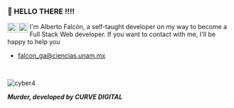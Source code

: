 ### :small_blue_diamond: HELLO THERE !!!!
<a href="https://twitter.com/AlbertoFalc_n">
  <img align="left" alt="Abhishek Naidu | Twitter" width="22px" src="https://raw.githubusercontent.com/peterthehan/peterthehan/master/assets/twitter.svg" />
</a>

<a href="https://open.spotify.com/user/betoteto1015">
  <img align="left" alt="Abhishek's Spotify" width="22px" src="https://raw.githubusercontent.com/peterthehan/peterthehan/master/assets/spotify.svg" />
</a>

<!-- [![Hits](https://hits.seeyoufarm.com/api/count/incr/badge.svg?url=https%3A%2F%2Fgithub.com%2FAlbertoFalcon&count_bg=%23060592&title_bg=%23555555&icon=github.svg&icon_color=%23E7E7E7&title=visitors&edge_flat=false)](https://hits.seeyoufarm.com) -->

I'm Alberto Falcón, a self-taught developer on my way to become a Full Stack Web developer.
If you want to contact with me, I'll be happy to help you
- falcon_ga@ciencias.unam.mx

<!-- <img align="center" alt="GIF" src="https://github.com/AlbertoFalcon/AlbertoFalcon/blob/main/cat_coding.gif?raw=true" width="400" height="410" /> -->
<!--
<h3>Tools and things I like to develop with:</h3>
<p>
    <img alt="git" src="https://img.shields.io/badge/-Git-F05032?style=flat-square&logo=git&logoColor=white" />
    <img alt="html5" src="https://img.shields.io/badge/-HTML5-E34F26?style=flat-square&logo=html5&logoColor=white" />
    <img alt="Nodejs" src="https://img.shields.io/badge/-Nodejs-43853d?style=flat-square&logo=Node.js&logoColor=white" />
    <img alt="npm" src="https://img.shields.io/badge/-NPM-CB3837?style=flat-square&logo=npm&logoColor=white" />
    <img alt="React" src="https://img.shields.io/badge/-React-45b8d8?style=flat-square&logo=react&logoColor=white" />
    <img alt="Laravel" src="https://img.shields.io/badge/-Laravel-F34423?style=flat-square&logo=laravel&logoColor=white" />
    <img alt="MySQL" src="https://img.shields.io/badge/-MySQL-1c758f?style=flat-square&logo=mysql&logoColor=white" />
    <img alt="PHP" src="https://img.shields.io/badge/-PHP-4f5b93?style=flat-square&logo=php&logoColor=white" />
    <img alt="Express" src="https://img.shields.io/badge/-Express-272727?style=flat-square&logo=express&logoColor=white" />
    <img alt="Bootstrap" src="https://img.shields.io/badge/-Bootstrap-7952b3?style=flat-square&logo=bootstrap&logoColor=white" />

</p>
-->
<!--
**AlbertoFalcon/AlbertoFalcon** is a ✨ _special_ ✨ repository because its `README.md` (this file) appears on your GitHub profile.

Here are some ideas to get you started:

- 🔭 I’m currently working on ...
- 🌱 I’m currently learning ...
- 👯 I’m looking to collaborate on ...
- 🤔 I’m looking for help with ...
- 💬 Ask me about ...
- 📫 How to reach me: ...
- 😄 Pronouns: ...
- ⚡ Fun fact: ...
-->
<br/>

![cyber4](https://user-images.githubusercontent.com/49957900/118926176-83137e80-b905-11eb-8f43-1e79844b9386.gif)
<figcaption><i><strong>Murder, developed by CURVE DIGITAL<strong/><i/>  </figcaption>

